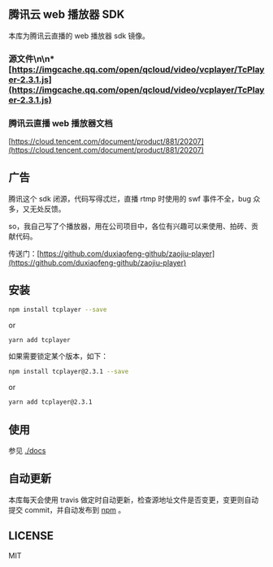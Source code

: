 ## 腾讯云 web 播放器 SDK

本库为腾讯云直播的 web 播放器 sdk 镜像。

### 源文件\n\n* [https://imgcache.qq.com/open/qcloud/video/vcplayer/TcPlayer-2.3.1.js](https://imgcache.qq.com/open/qcloud/video/vcplayer/TcPlayer-2.3.1.js)

### 腾讯云直播 web 播放器文档

[https://cloud.tencent.com/document/product/881/20207](https://cloud.tencent.com/document/product/881/20207)

## 广告

腾讯这个 sdk 闭源，代码写得忒烂，直播 rtmp 时使用的 swf 事件不全，bug 众多，又无处反馈。

so，我自己写了个播放器，用在公司项目中，各位有兴趣可以来使用、拍砖、贡献代码。

传送门：[https://github.com/duxiaofeng-github/zaojiu-player](https://github.com/duxiaofeng-github/zaojiu-player)

## 安装

```bash
npm install tcplayer --save
```

or

```bash
yarn add tcplayer
```

如果需要锁定某个版本，如下：

```bash
npm install tcplayer@2.3.1 --save
```

or

```bash
yarn add tcplayer@2.3.1
```

## 使用

参见 [./docs](./docs)

## 自动更新

本库每天会使用 travis 做定时自动更新，检查源地址文件是否变更，变更则自动提交 commit，并自动发布到 [npm](https://www.npmjs.com/package/tcplayer) 。

## LICENSE

MIT

